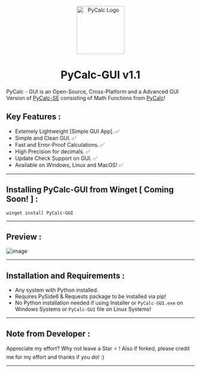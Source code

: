 <p align="center">
  <img src="https://github.com/Chill-Astro/PyCalc-GUI/blob/main/PyCalc-GUI.ico" width="128px" height="128px" alt="PyCalc Logo">
</p>
<h1 align="center">PyCalc-GUI v1.1</h1>

PyCalc - GUI is an Open-Source, Cross-Platform and a Advanced GUI Version of [PyCalc-SE](https://github.com/Chill-Astro/PyCalc-SE) consisting of Math Functions from [PyCalc](https://github.com/Chill-Astro/PyCalc)!
 
## Key Features :

- Extemely Lightweight [Simple GUI App]. ✅
- Simple and Clean GUI. ✅
- Fast and Error-Proof Calculations. ✅
- High Precision for decimals. ✅
- Update Check Support on GUI. ✅
- Available on Windows, Linux and MacOS! ✅

---

## Installing PyCalc-GUI from Winget [ Coming Soon! ] :

    winget install PyCalc-GUI

---

## Preview :

![image](https://github.com/user-attachments/assets/f9498525-a38a-449f-8378-80c8ade4a4d2)

---    

## Installation and Requirements :

- Any system with Python installed.
- Requires PySide6 & Requests package to be installed via pip!
- No Python installation needed if using Installer or `PyCalc-GUI.exe` on Windows Systems or `PyCalc-GUI` file on Linux Systems!

---

## Note from Developer :

Appreciate my effort? Why not leave a Star ⭐ ! Also if forked, please credit me for my effort and thanks if you do! :)

---
